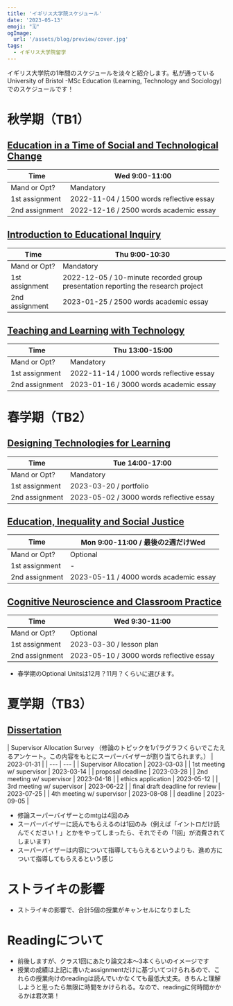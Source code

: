 ```yaml
---
title: 'イギリス大学院スケジュール'
date: '2023-05-13'
emoji: "🗓"
ogImage:
  url: '/assets/blog/preview/cover.jpg'
tags:
  - イギリス大学院留学 
---
```


イギリス大学院の1年間のスケジュールを淡々と紹介します。私が通っている University of Bristol -MSc Education (Learning, Technology and Sociology)  でのスケジュールです！

# 秋学期（TB1）

## [Education in a Time of Social and Technological Change](https://www.bris.ac.uk/unit-programme-catalogue/UnitDetails.jsa?ayrCode=22%2F23&unitCode=EDUCM0064)

| Time | Wed 9:00-11:00 |
| --- | --- |
| Mand or Opt? | Mandatory |
| 1st assignment | 2022-11-04  /  1500 words reflective essay |
| 2nd assignment | 2022-12-16  /  2500 words academic essay |

## [Introduction to Educational Inquiry](https://www.bris.ac.uk/unit-programme-catalogue/UnitDetails.jsa?ayrCode=22%2F23&unitCode=EDUCM5000)

| Time | Thu 9:00-10:30 |
| --- | --- |
| Mand or Opt? | Mandatory |
| 1st assignment | 2022-12-05  /  10-minute recorded group presentation reporting the research project |
| 2nd assignment | 2023-01-25  /  2500 words academic essay |

## [Teaching and Learning with Technology](https://www.bris.ac.uk/unit-programme-catalogue/UnitDetails.jsa?ayrCode=22%2F23&unitCode=EDUCM0043)

| Time | Thu 13:00-15:00 |
| --- | --- |
| Mand or Opt? | Mandatory |
| 1st assignment | 2022-11-14  /  1000 words reflective essay |
| 2nd assignment | 2023-01-16  /  3000 words academic essay |

# 春学期（TB2）

## [Designing Technologies for Learning](https://www.bris.ac.uk/unit-programme-catalogue/UnitDetails.jsa?ayrCode=22%2F23&unitCode=EDUCM0044)

| Time | Tue 14:00-17:00 |
| --- | --- |
| Mand or Opt? | Mandatory |
| 1st assignment | 2023-03-20  /  portfolio |
| 2nd assignment | 2023-05-02  /  3000 words reflective essay |

## [Education, Inequality and Social Justice](https://www.bris.ac.uk/unit-programme-catalogue/UnitDetails.jsa?ayrCode=22%2F23&unitCode=EDUCM0022)

| Time | Mon 9:00-11:00 / 最後の2週だけWed |
| --- | --- |
| Mand or Opt? | Optional |
| 1st assignment | - |
| 2nd assignment | 2023-05-11  /  4000 words academic essay |

## [Cognitive Neuroscience and Classroom Practice](https://www.bris.ac.uk/unit-programme-catalogue/UnitDetails.jsa?ayrCode=22%2F23&unitCode=EDUCM0078)

| Time | Wed 9:30-11:00 |
| --- | --- |
| Mand or Opt? | Optional |
| 1st assignment | 2023-03-30  /  lesson plan |
| 2nd assignment | 2023-05-10  /  3000 words reflective essay |
- 春学期のOptional Unitsは12月？11月？くらいに選びます。

# 夏学期（TB3）

## [Dissertation](https://www.bris.ac.uk/unit-programme-catalogue/UnitDetails.jsa?ayrCode=22%2F23&unitCode=EDUCM1900)

| Supervisor Allocation Survey
（修論のトピックを1パラグラフくらいでこたえるアンケート。この内容をもとにスーパーバイザーが割り当てられます。） | 2023-01-31 |
| --- | --- |
| Supervisor Allocation  | 2023-03-03 |
| 1st meeting w/ supervisor | 2023-03-14 |
| proposal deadline | 2023-03-28 |
| 2nd meeting w/ supervisor | 2023-04-18 |
| ethics application | 2023-05-12 |
| 3rd meeting w/ supervisor | 2023-06-22 |
| final draft deadline for review | 2023-07-25 |
| 4th meeting w/ supervisor | 2023-08-08 |
| deadline | 2023-09-05 |
- 修論スーパーバイザーとのmtgは4回のみ
- スーパーバイザーに読んでもらえるのは1回のみ（例えば「イントロだけ読んでください！」とかをやってしまったら、それでその「1回」が消費されてしまいます）
- スーパーバイザーは内容について指導してもらえるというよりも、進め方について指導してもらえるという感じ

# ストライキの影響

- ストライキの影響で、合計5個の授業がキャンセルになりました

# Readingについて

- 前後しますが、クラス1回にあたり論文2本～3本くらいのイメージです
- 授業の成績は上記に書いたassignmentだけに基づいてつけられるので、これらの授業向けのreadingは読んでいかなくても最低大丈夫。きちんと理解しようと思ったら無限に時間をかけられる。なので、readingに何時間かかるかは君次第！
